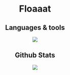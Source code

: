 <h1 align="center">Floaaat</h1>

<h2 align="center">Languages & tools</h2>
<div align="center">
    <img src="https://skillicons.dev/icons?i=py,fastapi,rust,html,css,sass,docker,git,github,nix,arch,bash&perline=6" />
</div>

<h2 align="center">Github Stats</h2>
<div align="center">
    <img src="https://streak-stats.demolab.com?user=floaaat&theme=blue_navy&border_radius=10"/>
</div>
